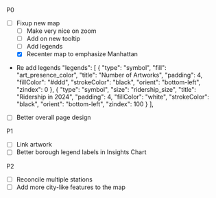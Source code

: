 P0

- [ ] Fixup new map
  - [ ] Make very nice on zoom
  - [ ] Add on new tooltip
  - [ ] Add legends
  - [x] Recenter map to emphasize Manhattan
- Re add legends
  "legends": [
  {
  "type": "symbol",
  "fill": "art_presence_color",
  "title": "Number of Artworks",
  "padding": 4,
  "fillColor": "#ddd",
  "strokeColor": "black",
  "orient": "bottom-left",
  "zindex": 0
  },
  {
  "type": "symbol",
  "size": "ridership_size",
  "title": "Ridership in 2024",
  "padding": 4,
  "fillColor": "white",
  "strokeColor": "black",
  "orient": "bottom-left",
  "zindex": 100
  }
  ],
- [ ] Better overall page design

P1

- [ ] Link artwork
- [ ] Better borough legend labels in Insights Chart

P2

- [ ] Reconcile multiple stations
- [ ] Add more city-like features to the map
